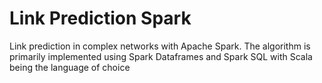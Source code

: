 # Link Prediction Spark
 Link prediction in complex networks with Apache Spark. The algorithm is primarily implemented using Spark Dataframes and Spark SQL with Scala being the language of choice
